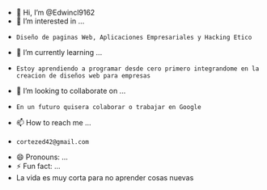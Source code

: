 - 👋 Hi, I’m @Edwincl9162
- 👀 I’m interested in ...
-     Diseño de paginas Web, Aplicaciones Empresariales y Hacking Etico 
- 🌱 I’m currently learning ...
-     Estoy aprendiendo a programar desde cero primero integrandome en la creacion de diseños web para empresas 
- 💞️ I’m looking to collaborate on ...
-     En un futuro quisera colaborar o trabajar en Google  
- 📫 How to reach me ...
-     cortezed42@gmail.com
- 😄 Pronouns: ...
- ⚡ Fun fact: ...
-   La vida es muy corta para no aprender cosas nuevas 

<!---
Edwincl9162/Edwincl9162 is a ✨ special ✨ repository because its `README.md` (this file) appears on your GitHub profile.
You can click the Preview link to take a look at your changes.
--->
